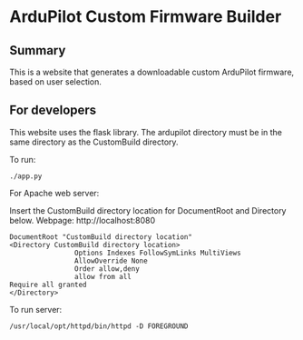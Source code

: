 # ArduPilot Custom Firmware Builder

## Summary

This is a website that generates a downloadable custom ArduPilot firmware, based on user selection.

## For developers

This website uses the flask library. The ardupilot directory must be in the same directory as the CustomBuild directory.

To run:

```
./app.py
```

For Apache web server:

Insert the CustomBuild directory location for DocumentRoot and Directory below.
Webpage: http://localhost:8080

```
DocumentRoot "CustomBuild directory location"
<Directory CustomBuild directory location>
				Options Indexes FollowSymLinks MultiViews
				AllowOverride None
				Order allow,deny
				allow from all
Require all granted
</Directory>
```

To run server:

```
/usr/local/opt/httpd/bin/httpd -D FOREGROUND
```
